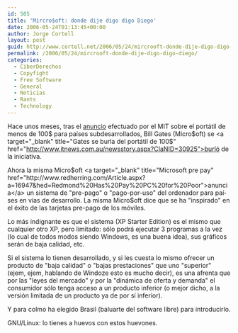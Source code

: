 ```yaml
---
id: 505
title: 'Mircro$oft: donde dije digo digo Diego'
date: 2006-05-24T01:13:45+00:00
author: Jorge Cortell
layout: post
guid: http://www.cortell.net/2006/05/24/mircrooft-donde-dije-digo-digo-diego/
permalink: /2006/05/24/mircrooft-donde-dije-digo-digo-diego/
categories:
  - CiberDerechos
  - Copyfight
  - Free Software
  - General
  - Noticias
  - Rants
  - Technology
---
```

Hace unos meses, tras el <a target="_blank" title="MIT laptop" href="http://www.microsiervos.com/archivo/ordenadores/laptop-100-dolares.html">anuncio</a> efectuado por el MIT sobre el portátil de menos de 100$ para paí­ses subdesarrollados, Bill Gates (Micro$oft) se <a target="_blank" title="Gates se burla del portátil de 100$" href="http://www.itnews.com.au/newsstory.aspx?CIaNID=30925">burló</a> de la iniciativa.

Ahora la misma Micro$oft <a target="_blank" title="Microsoft pre pay" href="http://www.redherring.com/Article.aspx?a=16947&hed=Redmond%20Has%20Pay%20PC%20for%20Poor">anuncia</a> un sistema de "pre-pago" o "pago-por-uso" del ordenador para paí­ses en ví­as de desarrollo. La misma Micro$oft dice que se ha "inspirado" en el éxito de las tarjetas pre-pago de los móviles.

Lo más indignante es que el sistema (XP Starter Edition) es el mismo que cualquier otro XP, pero limitado: sólo podrá ejecutar 3 programas a la vez (lo cual de todos modos siendo Windows, es una buena idea), sus gráficos serán de baja calidad, etc.

Si el sistema lo tienen desarrollado, y si les cuesta lo mismo ofrecer un producto de "baja calidad" o "bajas prestaciones" que uno "superior" (ejem, ejem, hablando de Windoze esto es mucho decir), es una afrenta que por las "leyes del mercado" y por la "dinámica de oferta y demanda" el consumidor sólo tenga acceso a un producto inferior (o mejor dicho, a la versión limitada de un producto ya de por sí­ inferior).
  
Y para colmo ha elegido Brasil (baluarte del software libre) para introducirlo.

GNU/Linux: lo tienes a huevos con estos huevones.